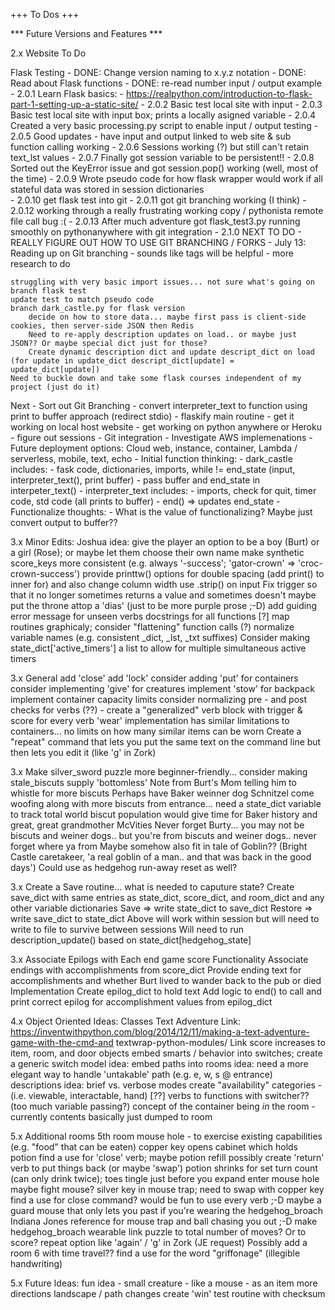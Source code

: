 +++ To Dos +++


*** Future Versions and Features ***

2.x Website To Do

Flask Testing
	- DONE: Change version naming to x.y.z notation
	- DONE: Read about Flask functions
	- DONE: re-read number input / output example
	- 2.0.1 Learn Flask basics: 
		- https://realpython.com/introduction-to-flask-part-1-setting-up-a-static-site/
	- 2.0.2 Basic test local site with input
	- 2.0.3 Basic test local site with input box; prints a locally asigned variable
	- 2.0.4 Created a very basic processing.py script to enable input / output testing
	- 2.0.5 Good updates - have input and output linked to web site & sub function calling working
	- 2.0.6 Sessions working (?) but still can't retain text_lst values
	- 2.0.7 Finally got session variable to be persistent!!
	- 2.0.8 Sorted out the KeyError issue and got session.pop() working (well, most of the time)
	- 2.0.9 Wrote pseudo code for how flask wrapper would work if all stateful data was stored in session dictionaries 	
	- 2.0.10 get flask test into git
	- 2.0.11 got git branching working (I think)
	- 2.0.12 working through a really frustrating working copy / pythonista remote file call bug :(
	- 2.0.13 After much adventure got flask_test3.py running smoothly on pythonanywhere with git integration
	- 2.1.0 NEXT TO DO - REALLY FIGURE OUT HOW TO USE GIT BRANCHING / FORKS
		- July 13: Reading up on Git branching - sounds like tags will be helpful - more research to do



	struggling with very basic import issues... not sure what's going on
	branch flask test
	update test to match pseudo code
	branch dark_castle.py for flask version
		decide on how to store data... maybe first pass is client-side cookies, then server-side JSON then Redis
		Need to re-apply description updates on load.. or maybe just JSON?? Or maybe special dict just for those?
		Create dynamic description dict and update descript_dict on load (for update in update_dict descript_dict[update] = update_dict[update])
	Need to buckle down and take some flask courses independent of my project (just do it)

Next
	- Sort out Git Branching
	- convert interpreter_text to function using print to buffer approach (redirect stdio)
	- flaskify main routine
	- get it working on local host website
	- get working on python anywhere or Heroku
	- figure out sessions
	- Git integration
	- Investigate AWS implemenations
	- Future deployment options: Cloud web, instance, container, Lambda / serverless, mobile, text, echo
	- Initial function thinking:
		- dark_castle includes:
			- fask code, dictionaries, imports, while != end_state (input, interpreter_text(), print buffer)
			- pass buffer and end_state in interpeter_text()
		- interpreter_text includes: 
			- imports, check for quit, timer code, std code (all prints to buffer)
			- end() => updates end_state
	- Functionalize thoughts:
		- What is the value of functionalizing? Maybe just convert output to buffer??

3.x Minor Edits:
	Joshua idea: give the player an option to be a boy (Burt) or a girl (Rose); or maybe let them choose their own name
	make synthetic score_keys more consistent (e.g. always '-success'; 'gator-crown' => 'croc-crown-success')
	provide printtw() options for double spacing (add print() to inner for) and also change column width
	use .strip() on input
	Fix trigger so that it no longer sometimes returns a value and sometimes doesn't
	maybe put the throne attop a 'dias' (just to be more purple prose ;-D)
	add guiding error message for unseen verbs
	docstrings for all functions [?]
	map routines graphicaly; consider "flattening" function calls (?)
	normalize variable names (e.g. consistent _dict, _lst, _txt suffixes)
	Consider making state_dict['active_timers'] a list to allow for multiple simultaneous active timers

3.x General
	add 'close' 
	add 'lock'
	consider adding 'put' for containers
	consider implementing 'give' for creatures
	implement 'stow' for backpack
	implement container capacity limits
	consider normalizing pre - and post checks for verbs (??)
		- create a "generalized" verb block with trigger & score for every verb
	'wear' implementation has similar limitations to containers... no limits on how many similar items can be worn
	Create a "repeat" command that lets you put the same text on the command line but then lets you edit it (like 'g' in Zork)

3.x Make silver_sword puzzle more beginner-friendly... consider making stale_biscuts supply 'bottomless'
	Note from Burt's Mom telling him to whistle for more biscuts
	Perhaps have Baker weinner dog Schnitzel come woofing along with more biscuts from entrance... 
	need a state_dict variable to track total world biscut population
	would give time for Baker history and great, great grandmother McVities 
	Never forget Burty... you may not be biscuts and weiner dogs.. but you're from biscuts and weiner dogs.. never forget where ya from
	Maybe somehow also fit in tale of Goblin?? (Bright Castle caretakeer, 'a real goblin of a man.. and that was back in the good days')
	Could use as hedgehog run-away reset as well?

3.x Create a Save routine... what is needed to caputure state?
	Create save_dict with same entries as state_dict, score_dict, and room_dict and any other variable dictionaries
	Save => write state_dict to save_dict
	Restore => write save_dict to state_dict
	Above will work within session but will need to write to file to survive between sessions
	Will need to run description_update() based on state_dict[hedgehog_state] 

3.x Associate Epilogs with Each end game score
	Functionality
		Associate endings with accomplishments from score_dict 
		Provide ending text for accomplishments and whether Burt lived to wander back to the pub or died
	Implementation
		Create epilog_dict to hold text
		Add logic to end() to call and print correct epilog for accomplishment values from epilog_dict


4.x Object Oriented Ideas:
	Classes
	Text Adventure Link: https://inventwithpython.com/blog/2014/12/11/making-a-text-adventure-game-with-the-cmd-and textwrap-python-modules/
	Link score increases to item, room, and door objects
	embed smarts / behavior into switches; create a generic switch model
	idea: embed paths into rooms
	idea: need a more elegant way to handle 'untakable' path (e.g. e, w, s @ entrance) descriptions 
	idea: brief vs. verbose modes
	create "availability" categories - (i.e. viewable, interactable, hand) [??]
	verbs to functions with switcher?? (too much variable passing?)
	concept of the container being _in_ the room - currently contents basically just dumped to room

5.x Additional rooms
	5th room
		mouse hole - to exercise existing capabilities (e.g. "food" that can be eaten)
		copper key opens cabinet which holds potion
		find a use for 'close' verb; maybe potion refill
		possibly create 'return' verb to put things back (or maybe 'swap')
		potion shrinks for set turn count (can only drink twice); toes tingle just before you expand
		enter mouse hole
		maybe fight mouse?
		silver key in mouse trap; need to swap with copper key
		find a use for close command?
		would be fun to use every verb ;-D
		maybe a guard mouse that only lets you past if you're wearing the hedgehog_broach
		Indiana Jones reference for mouse trap and ball chasing you out ;-D
		make hedgehog_broach wearable
		link puzzle to total number of moves? Or to score?
		repeat option like 'again' / 'g' in Zork (JE request)
	Possibly add a room 6 with time travel??
		find a use for the word "griffonage" (illegible handwriting)

5.x Future Ideas:
	fun idea - small creature - like a mouse - as an item
	more directions
	landscape / path changes
	create 'win' test routine with checksum



